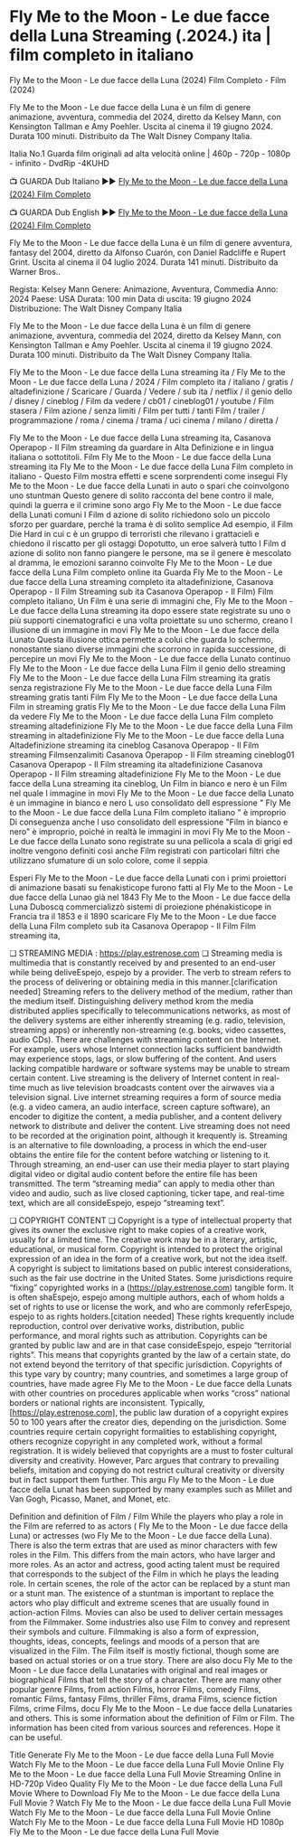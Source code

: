 # Fly Me to the Moon - Le due facce della Luna Streaming (.2024.) ita | film completo in italiano

Fly Me to the Moon - Le due facce della Luna (2024) Film Completo - Film (2024)

Fly Me to the Moon - Le due facce della Luna è un film di genere animazione, avventura, commedia del 2024, diretto da Kelsey Mann, con Kensington Tallman e Amy Poehler. Uscita al cinema il 19 giugno 2024. Durata 100 minuti. Distribuito da The Walt Disney Company Italia.

Italia No.1 Guarda film originali ad alta velocità online | 460p - 720p - 1080p - infinito - DvdRip -4KUHD

📺 GUARDA Dub Italiano ►► [Fly Me to the Moon - Le due facce della Luna (2024) Film Completo](https://www.megavids.online/movie/956842/fly-me-to-the-moon.html?gitCODEX)

📺 GUARDA Dub English ►► [Fly Me to the Moon - Le due facce della Luna (2024) Film Completo](https://www.megavids.online/movie/956842/fly-me-to-the-moon.html?gitCODEX)

Fly Me to the Moon - Le due facce della Luna è un film di genere avventura, fantasy del 2004, diretto da Alfonso Cuarón, con Daniel Radcliffe e Rupert Grint. Uscita al cinema il 04 luglio 2024. Durata 141 minuti. Distribuito da Warner Bros..

Regista: Kelsey Mann Genere: Animazione, Avventura, Commedia Anno: 2024 Paese: USA Durata: 100 min Data di uscita: 19 giugno 2024 Distribuzione: The Walt Disney Company Italia

Fly Me to the Moon - Le due facce della Luna è un film di genere animazione, avventura, commedia del 2024, diretto da Kelsey Mann, con Kensington Tallman e Amy Poehler. Uscita al cinema il 19 giugno 2024. Durata 100 minuti. Distribuito da The Walt Disney Company Italia.

Fly Me to the Moon - Le due facce della Luna streaming ita / Fly Me to the Moon - Le due facce della Luna / 2024 / Film completo ita / italiano / gratis / altadefinizione / Scaricare / Guarda / Vedere / sub ita / netflix / il genio dello / disney / cineblog / Film da vedere / cb01 / cineblog01 / youtube / Film stasera / Film azione / senza limiti / Film per tutti / tanti Film / trailer / programmazione / roma / cinema / trama / uci cinema / milano / diretta /

Fly Me to the Moon - Le due facce della Luna streaming ita, Casanova Operapop - Il Film streaming da guardare in Alta Definizione e in lingua italiana o sottotitoli. Film Fly Me to the Moon - Le due facce della Luna streaming ita Fly Me to the Moon - Le due facce della Luna Film completo in italiano - Questo Film mostra effetti e scene sorprendenti come insegui Fly Me to the Moon - Le due facce della Lunati in auto o spari che coinvolgono uno stuntman Questo genere di solito racconta del bene contro il male, quindi la guerra e il crimine sono argo Fly Me to the Moon - Le due facce della Lunati comuni I Film d azione di solito richiedono solo un piccolo sforzo per guardare, perché la trama è di solito semplice Ad esempio, il Film Die Hard in cui c è un gruppo di terroristi che rilevano i grattacieli e chiedono il riscatto per gli ostaggi Dopotutto, un eroe salverà tutto I Film d azione di solito non fanno piangere le persone, ma se il genere è mescolato al dramma, le emozioni saranno coinvolte Fly Me to the Moon - Le due facce della Luna Film completo online ita Guarda Fly Me to the Moon - Le due facce della Luna streaming completo ita altadefinizione, Casanova Operapop - Il Film Streaming sub ita Casanova Operapop - Il Film) Film completo italiano, Un Film è una serie di immagini che, Fly Me to the Moon - Le due facce della Luna streaming ita dopo essere state registrate su uno o più supporti cinematografici e una volta proiettate su uno schermo, creano l illusione di un immagine in movi Fly Me to the Moon - Le due facce della Lunato Questa illusione ottica permette a colui che guarda lo schermo, nonostante siano diverse immagini che scorrono in rapida successione, di percepire un movi Fly Me to the Moon - Le due facce della Lunato continuo Fly Me to the Moon - Le due facce della Luna Film il genio dello streaming Fly Me to the Moon - Le due facce della Luna Film streaming ita gratis senza registrazione Fly Me to the Moon - Le due facce della Luna Film streaming gratis tanti Film Fly Me to the Moon - Le due facce della Luna Film in streaming gratis Fly Me to the Moon - Le due facce della Luna Film da vedere Fly Me to the Moon - Le due facce della Luna Film completo streaming altadefinizione Fly Me to the Moon - Le due facce della Luna Film streaming in altadefinizione Fly Me to the Moon - Le due facce della Luna Altadefinizione streaming ita cineblog Casanova Operapop - Il Film streaming Filmsenzalimiti Casanova Operapop - Il Film streaming cineblog01 Casanova Operapop - Il Film streaming ita altadefinizione Casanova Operapop - Il Film streaming altadefinizione Fly Me to the Moon - Le due facce della Luna streaming ita cineblog, Un Film in bianco e nero è un Film nel quale l immagine in movi Fly Me to the Moon - Le due facce della Lunato è un immagine in bianco e nero L uso consolidato dell espressione " Fly Me to the Moon - Le due facce della Luna Film completo italiano " è improprio Di conseguenza anche l uso consolidato dell espressione "Film in bianco e nero" è improprio, poiché in realtà le immagini in movi Fly Me to the Moon - Le due facce della Lunato sono registrate su una pellicola a scala di grigi ed inoltre vengono definiti così anche Film registrati con particolari filtri che utilizzano sfumature di un solo colore, come il seppia

Esperi Fly Me to the Moon - Le due facce della Lunati con i primi proiettori di animazione basati su fenakisticope furono fatti al Fly Me to the Moon - Le due facce della Lunao già nel 1843 Fly Me to the Moon - Le due facce della Luna Duboscq commercializzò sistemi di proiezione phénakisticope in Francia tra il 1853 e il 1890 scaricare Fly Me to the Moon - Le due facce della Luna Film completo sub ita Casanova Operapop - Il Film Film streaming ita,

❏ STREAMING MEDIA : https://play.estrenose.com ❏ Streaming media is multimedia that is constantly received by and presented to an end-user while being deliveEspejo, espejo by a provider. The verb to stream refers to the process of delivering or obtaining media in this manner.[clarification needed] Streaming refers to the delivery method of the medium, rather than the medium itself. Distinguishing delivery method krom the media distributed applies specifically to telecommunications networks, as most of the delivery systems are either inherently streaming (e.g. radio, television, streaming apps) or inherently non-streaming (e.g. books, video cassettes, audio CDs). There are challenges with streaming content on the Internet. For example, users whose Internet connection lacks sufficient bandwidth may experience stops, lags, or slow buffering of the content. And users lacking compatible hardware or software systems may be unable to stream certain content. Live streaming is the delivery of Internet content in real-time much as live television broadcasts content over the airwaves via a television signal. Live internet streaming requires a form of source media (e.g. a video camera, an audio interface, screen capture software), an encoder to digitize the content, a media publisher, and a content delivery network to distribute and deliver the content. Live streaming does not need to be recorded at the origination point, although it krequently is. Streaming is an alternative to file downloading, a process in which the end-user obtains the entire file for the content before watching or listening to it. Through streaming, an end-user can use their media player to start playing digital video or digital audio content before the entire file has been transmitted. The term “streaming media” can apply to media other than video and audio, such as live closed captioning, ticker tape, and real-time text, which are all consideEspejo, espejo “streaming text”.

❏ COPYRIGHT CONTENT ❏ Copyright is a type of intellectual property that gives its owner the exclusive right to make copies of a creative work, usually for a limited time. The creative work may be in a literary, artistic, educational, or musical form. Copyright is intended to protect the original expression of an idea in the form of a creative work, but not the idea itself. A copyright is subject to limitations based on public interest considerations, such as the fair use doctrine in the United States. Some jurisdictions require “fixing” copyrighted works in a (https://play.estrenose.com) tangible form. It is often shaEspejo, espejo among multiple authors, each of whom holds a set of rights to use or license the work, and who are commonly referEspejo, espejo to as rights holders.[citation needed] These rights krequently include reproduction, control over derivative works, distribution, public performance, and moral rights such as attribution. Copyrights can be granted by public law and are in that case consideEspejo, espejo “territorial rights”. This means that copyrights granted by the law of a certain state, do not extend beyond the territory of that specific jurisdiction. Copyrights of this type vary by country; many countries, and sometimes a large group of countries, have made agree Fly Me to the Moon - Le due facce della Lunats with other countries on procedures applicable when works “cross” national borders or national rights are inconsistent. Typically,[https://play.estrenose.com], the public law duration of a copyright expires 50 to 100 years after the creator dies, depending on the jurisdiction. Some countries require certain copyright formalities to establishing copyright, others recognize copyright in any completed work, without a formal registration. It is widely believed that copyrights are a must to foster cultural diversity and creativity. However, Parc argues that contrary to prevailing beliefs, imitation and copying do not restrict cultural creativity or diversity but in fact support them further. This argu Fly Me to the Moon - Le due facce della Lunat has been supported by many examples such as Millet and Van Gogh, Picasso, Manet, and Monet, etc.

Definition and definition of Film / Film While the players who play a role in the Film are referred to as actors ( Fly Me to the Moon - Le due facce della Luna) or actresses (wo Fly Me to the Moon - Le due facce della Luna). There is also the term extras that are used as minor characters with few roles in the Film. This differs from the main actors, who have larger and more roles. As an actor and actress, good acting talent must be required that corresponds to the subject of the Film in which he plays the leading role. In certain scenes, the role of the actor can be replaced by a stunt man or a stunt man. The existence of a stuntman is important to replace the actors who play difficult and extreme scenes that are usually found in action-action Films. Movies can also be used to deliver certain messages from the Filmmaker. Some industries also use Film to convey and represent their symbols and culture. Filmmaking is also a form of expression, thoughts, ideas, concepts, feelings and moods of a person that are visualized in the Film. The Film itself is mostly fictional, though some are based on actual stories or on a true story. There are also docu Fly Me to the Moon - Le due facce della Lunataries with original and real images or biographical Films that tell the story of a character. There are many other popular genre Films, from action Films, horror Films, comedy Films, romantic Films, fantasy Films, thriller Films, drama Films, science fiction Films, crime Films, docu Fly Me to the Moon - Le due facce della Lunataries and others. This is some information about the definition of Film or Film. The information has been cited from various sources and references. Hope it can be useful.

Title Generate Fly Me to the Moon - Le due facce della Luna Full Movie Watch Fly Me to the Moon - Le due facce della Luna Full Movie Online Fly Me to the Moon - Le due facce della Luna Full Movie Streaming Online in HD-720p Video Quality Fly Me to the Moon - Le due facce della Luna Full Movie Where to Download Fly Me to the Moon - Le due facce della Luna Full Movie ? Watch Fly Me to the Moon - Le due facce della Luna Full Movie Watch Fly Me to the Moon - Le due facce della Luna Full Movie Online Watch Fly Me to the Moon - Le due facce della Luna Full Movie HD 1080p Fly Me to the Moon - Le due facce della Luna Full Movie

